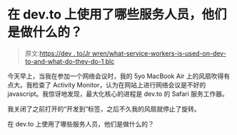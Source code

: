 # 在 dev.to 上使用了哪些服务人员，他们是做什么的？

> 原文:[https://dev . to/Jr wren/what-service-workers-is-used-on-dev-to-and-what-do-they-do-1 blc](https://dev.to/jrwren/what-service-workers-are-being-used-on-dev-to-and-what-do-they-do-1blc)

今天早上，当我在参加一个网络会议时，我的 5yo MacBook Air 上的风扇吹得有点大。我检查了 Activity Monitor，认为在网站上进行网络会议是不好的 javascript。我惊讶地发现，最大化核心的进程是 dev.to 的 Safari 服务工作器。

我关闭了之前打开的“开发到”标签，之后不久我的风扇就停止了旋转。

在 dev.to 上使用了哪些服务人员，他们是做什么的？